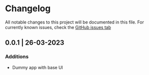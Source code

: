 # Changelog

All notable changes to this project will be documented in this file.
For currently known issues, check the [GitHub issues tab](https://github.com/dhzdhd/exptrack/issues?q=is%3Aopen+is%3Aissue+label%3Abug)

## 0.0.1 | 26-03-2023

### Additions

- Dummy app with base UI
